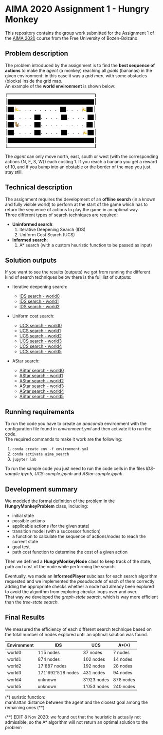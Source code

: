 # AIMA 2020 Assignment 1 - Hungry Monkey

This repository contains the group work submitted for the Assignment 1 of the [AIMA 2020](https://ole.unibz.it/course/view.php?id=6841) course from the Free University of Bozen-Bolzano.

## Problem description

The problem introduced by the assignment is to find the **best sequence of actions** to make the *agent* (a monkey) reaching all *goals* (bananas) in the given environment: in this case it was a *grid map*, with some obstacles (blocks) inside the grid map.  
An example of the **world environment** is shown below:  

<img src="/images/hungry_monkey.gif"  width="300">

The *agent* can only move north, east, south or west (with the corresponding actions {N, E, S, W}) each costing 1. If you reach a banana you get a reward of 10, and if you bump into an obstable or the border of the map you just stay still.

## Technical description

The assignment requires the development of an **offline search** (in a known and fully visible world) to perform at the start of the game which has to return the sequence of actions to play the game in an optimal way.  
Three different types of search techniques are required:
* __Uninformed search__:
  1. Iterative Deepening Search (IDS)
  2. Uniform Cost Search (UCS)
* __Informed search__:
  1. A* search (with a custom heuristic function to be passed as input)
  
## Solution outputs

If you want to see the results (outputs) we got from running the different kind of search techniques below there is the full list of outputs:

* Iterative deepening search:
  * [IDS search - world0](http://htmlpreview.github.io/?https://github.com/giannpelle/AI-lab1-HungryMonkey/blob/master/sample-outputs/IDS-world0-output.html)
  * [IDS search - world1](http://htmlpreview.github.io/?https://github.com/giannpelle/AI-lab1-HungryMonkey/blob/master/sample-outputs/IDS-world1-output.html)
  * [IDS search - world2](http://htmlpreview.github.io/?https://github.com/giannpelle/AI-lab1-HungryMonkey/blob/master/sample-outputs/IDS-world2-output.html)

* Uniform cost search:
  * [UCS search - world0](http://htmlpreview.github.io/?https://github.com/giannpelle/AI-lab1-HungryMonkey/blob/master/sample-outputs/UCS-world0-output.html)
  * [UCS search - world1](http://htmlpreview.github.io/?https://github.com/giannpelle/AI-lab1-HungryMonkey/blob/master/sample-outputs/UCS-world1-output.html)
  * [UCS search - world2](http://htmlpreview.github.io/?https://github.com/giannpelle/AI-lab1-HungryMonkey/blob/master/sample-outputs/UCS-world2-output.html)
  * [UCS search - world3](http://htmlpreview.github.io/?https://github.com/giannpelle/AI-lab1-HungryMonkey/blob/master/sample-outputs/UCS-world3-output.html)
  * [UCS search - world4](http://htmlpreview.github.io/?https://github.com/giannpelle/AI-lab1-HungryMonkey/blob/master/sample-outputs/UCS-world4-output.html)
  * [UCS search - world5](http://htmlpreview.github.io/?https://github.com/giannpelle/AI-lab1-HungryMonkey/blob/master/sample-outputs/UCS-world5-output.html)

* AStar search:
  * [AStar search - world0](http://htmlpreview.github.io/?https://github.com/giannpelle/AI-lab1-HungryMonkey/blob/master/sample-outputs/AStar-world0-output.html)
  * [AStar search - world1](http://htmlpreview.github.io/?https://github.com/giannpelle/AI-lab1-HungryMonkey/blob/master/sample-outputs/AStar-world1-output.html)
  * [AStar search - world2](http://htmlpreview.github.io/?https://github.com/giannpelle/AI-lab1-HungryMonkey/blob/master/sample-outputs/AStar-world2-output.html)
  * [AStar search - world3](http://htmlpreview.github.io/?https://github.com/giannpelle/AI-lab1-HungryMonkey/blob/master/sample-outputs/AStar-world3-output.html)
  * [AStar search - world4](http://htmlpreview.github.io/?https://github.com/giannpelle/AI-lab1-HungryMonkey/blob/master/sample-outputs/AStar-world4-output.html)
  * [AStar search - world5](http://htmlpreview.github.io/?https://github.com/giannpelle/AI-lab1-HungryMonkey/blob/master/sample-outputs/AStar-world5-output.html)

## Running requirements

To run the code you have to create an *anaconda* environment with the configuration file found in *environment.yml* and then activate it to run the code.  
The required commands to make it work are the following:
1. `conda create env -f environment.yml`
2. `conda activate aima_search`
3. `jupyter lab`

To run the sample code you just need to run the code cells in the files *IDS-sample.ipynb*, *UCS-sample.ipynb* and *AStar-sample.ipynb*.

## Development summary

We modeled the formal definition of the problem in the **HungryMonkeyProblem** class, including:

- initial state
- possible actions
- applicable actions (for the given state)
- transition model (with a successor function)
- a function to calculate the sequence of actions/nodes to reach the current state
- goal test
- path cost function to determine the cost of a given action

Then we defined a **HungryMonkeyNode** class to keep track of the state, path and cost of the node while performing the search.

Eventually, we made an **InformedPlayer** subclass for each search algorithm requested and we implemented the *pseudocode* of each of them correctly adding the appropriate checks whether a node had already been explored to avoid the algorithm from exploring circular loops over and over.  
That way we developed the *graph-state search*, which is way more efficient than the *tree-state search*. 

## Final Results

We measured the efficiency of each different search technique based on the total number of nodes explored until an optimal solution was found. 

Environment | IDS | UCS | A*(*)
------ | ------ | ------ | ------
world0 | 115 nodes | 37 nodes | 7 nodes
world1 | 874 nodes | 102 nodes | 14 nodes
world2 | 17'887 nodes | 192 nodes | 28 nodes
world3 | 171'692'518 nodes | 431 nodes | 94 nodes
world4 | unknown | 3'923 nodes | 878 nodes
world5 | unknown | 1'053 nodes | 240 nodes

(*) euristic function:  
manhattan distance between the agent and the closest goal among the remaining ones (\*\*)

(\*\*) EDIT 8 Nov 2020: we found out that the heuristic is actually not admissible, so the A* algorithm will not return an optimal solution to the problem

